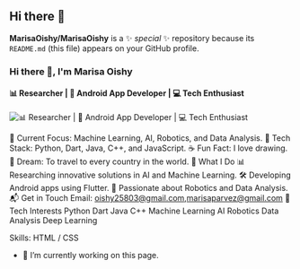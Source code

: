 ## Hi there 👋

**MarisaOishy/MarisaOishy** is a ✨ _special_ ✨ repository because its `README.md` (this file) appears on your GitHub profile.
### Hi there 👋, I'm Marisa Oishy
#### 📊 Researcher | 🌱 Android App Developer | 💻 Tech Enthusiast
![📊 Researcher | 🌱 Android App Developer | 💻 Tech Enthusiast](https://media.licdn.com/dms/image/v2/D5603AQEnZP9ypc4qgQ/profile-displayphoto-shrink_200_200/B56ZOmV6OGGkAY-/0/1733662583062?e=1739404800&v=beta&t=tMAs11oZxd5wKBO12cEh2VdOy5f-ltICPbA92eFa-w4)

🔭 Current Focus: Machine Learning, AI, Robotics, and Data Analysis.
🌟 Tech Stack: Python, Dart, Java, C++, and JavaScript.
☕ Fun Fact: I love drawing.
🎯 Dream: To travel to every country in the world.
🌱 What I Do
📊 Researching innovative solutions in AI and Machine Learning.
🛠️ Developing Android apps using Flutter.
🤖 Passionate about Robotics and Data Analysis.
📬 Get in Touch
Email: oishy25803@gmail.com,marisaparvez@gmail.com
🧠 Tech Interests
Python Dart Java C++ Machine Learning AI Robotics Data Analysis Deep Learning

Skills:  HTML / CSS

- 🔭 I’m currently working on this page. 




